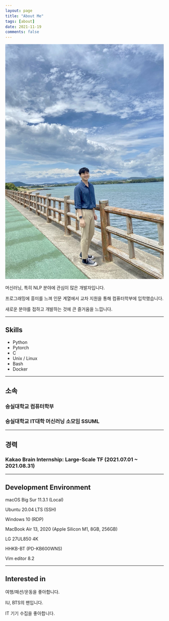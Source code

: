 ```yaml
---
layout: page
title: "About Me"
tags: [about]
date: 2021-11-19
comments: false
---
```

    
![who_am_i.jpg](/assets/images/about-me/who_am_i.jpg)

머신러닝, 특히 NLP 분야에 관심이 많은 개발자입니다.

프로그래밍에 흥미를 느껴 인문 계열에서 교차 지원을 통해 컴퓨터학부에 입학했습니다.

새로운 분야를 접하고 개발하는 것에 큰 즐거움을 느낍니다.

---

## Skills

- Python
- Pytorch
- C
- Unix / Linux
- Bash
- Docker

---

## 소속

<!-- ### LINE Plus -->

### 숭실대학교 컴퓨터학부

### 숭실대학교 IT대학 머신러닝 소모임 SSUML

---

## 경력

<!-- ### LINE Plus (2021.12.06 ~ ) -->

### Kakao Brain Internship: Large-Scale TF (2021.07.01 ~ 2021.08.31)

---

## Development Environment

macOS Big Sur 11.3.1 (Local)

Ubuntu 20.04 LTS (SSH)

Windows 10 (RDP)

MacBook Air 13, 2020 (Apple Silicon M1,  8GB, 256GB)

LG 27UL850 4K

HHKB-BT (PD-KB600WNS)

Vim editor 8.2

---

## Interested in

여행/패션/운동을 좋아합니다.

IU, BTS의 팬입니다.

IT 기기 수집을 좋아합니다.

